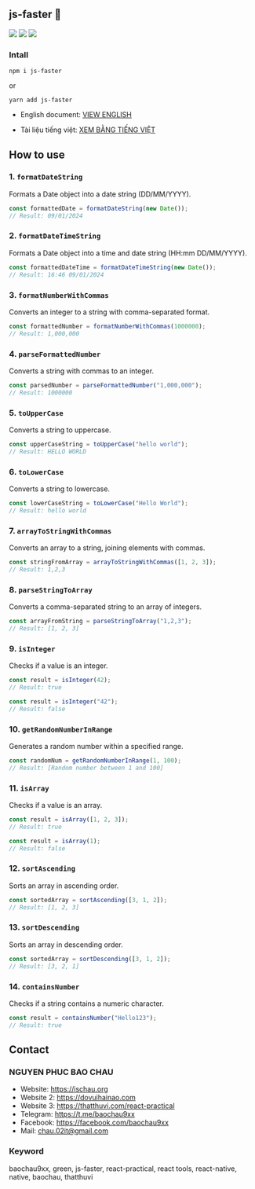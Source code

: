 ## js-faster 🐶

<img src="https://img.shields.io/badge/js--faster-v1.0.1-4CAF50"/> <img src="https://img.shields.io/badge/dayjs-1.11.10-%23EC407A"/> <img src="https://img.shields.io/badge/lodash-4.17.21-orange"/>

### Intall

```
npm i js-faster
```

or

```
yarn add js-faster
```

- English document: [VIEW ENGLISH](https://github.com/chaudev/js-faster)

- Tài liệu tiếng việt: [XEM BẰNG TIẾNG VIỆT](https://github.com/chaudev/js-faster/blob/main/vi-readme.md)

## How to use

### 1. `formatDateString`

Formats a Date object into a date string (DD/MM/YYYY).

```javascript
const formattedDate = formatDateString(new Date());
// Result: 09/01/2024
```

### 2. `formatDateTimeString`

Formats a Date object into a time and date string (HH:mm DD/MM/YYYY).

```javascript
const formattedDateTime = formatDateTimeString(new Date());
// Result: 16:46 09/01/2024
```

### 3. `formatNumberWithCommas`

Converts an integer to a string with comma-separated format.

```javascript
const formattedNumber = formatNumberWithCommas(1000000);
// Result: 1,000,000
```

### 4. `parseFormattedNumber`

Converts a string with commas to an integer.

```javascript
const parsedNumber = parseFormattedNumber("1,000,000");
// Result: 1000000
```

### 5. `toUpperCase`

Converts a string to uppercase.

```javascript
const upperCaseString = toUpperCase("hello world");
// Result: HELLO WORLD
```

### 6. `toLowerCase`

Converts a string to lowercase.

```javascript
const lowerCaseString = toLowerCase("Hello World");
// Result: hello world
```

### 7. `arrayToStringWithCommas`

Converts an array to a string, joining elements with commas.

```javascript
const stringFromArray = arrayToStringWithCommas([1, 2, 3]);
// Result: 1,2,3
```

### 8. `parseStringToArray`

Converts a comma-separated string to an array of integers.

```javascript
const arrayFromString = parseStringToArray("1,2,3");
// Result: [1, 2, 3]
```

### 9. `isInteger`

Checks if a value is an integer.

```javascript
const result = isInteger(42);
// Result: true
```

```javascript
const result = isInteger("42");
// Result: false
```

### 10. `getRandomNumberInRange`

Generates a random number within a specified range.

```javascript
const randomNum = getRandomNumberInRange(1, 100);
// Result: [Random number between 1 and 100]
```

### 11. `isArray`

Checks if a value is an array.

```javascript
const result = isArray([1, 2, 3]);
// Result: true
```

```javascript
const result = isArray(1);
// Result: false
```

### 12. `sortAscending`

Sorts an array in ascending order.

```javascript
const sortedArray = sortAscending([3, 1, 2]);
// Result: [1, 2, 3]
```

### 13. `sortDescending`

Sorts an array in descending order.

```javascript
const sortedArray = sortDescending([3, 1, 2]);
// Result: [3, 2, 1]
```

### 14. `containsNumber`

Checks if a string contains a numeric character.

```javascript
const result = containsNumber("Hello123");
// Result: true
```

## Contact

### NGUYEN PHUC BAO CHAU

- Website: https://ischau.org
- Website 2: https://dovuihainao.com
- Website 3: https://thatthuvi.com/react-practical
- Telegram: https://t.me/baochau9xx
- Facebook: https://facebook.com/baochau9xx
- Mail: chau.02it@gmail.com

### Keyword

baochau9xx, green, js-faster, react-practical, react tools, react-native, native, baochau, thatthuvi
